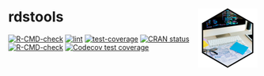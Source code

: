 # rdstools <img src="man/figures/logo.png" align="right" height="120" alt="" />


<!-- badges: start -->
[![R-CMD-check](https://github.com/r-data-science/rdstools/actions/workflows/R-CMD-Check.yaml/badge.svg?branch=main)](https://github.com/r-data-science/rdstools/actions/workflows/R-CMD-Check.yaml)
[![lint](https://github.com/r-data-science/rdstools/actions/workflows/lint.yaml/badge.svg)](https://github.com/r-data-science/rdstools/actions/workflows/lint.yaml)
[![test-coverage](https://github.com/r-data-science/rdstools/actions/workflows/Test-Coverage.yaml/badge.svg?branch=main)](https://github.com/r-data-science/rdstools/actions/workflows/Test-Coverage.yaml)
[![CRAN status](https://www.r-pkg.org/badges/version/rdstools)](https://CRAN.R-project.org/package=rdstools)
[![R-CMD-check](https://github.com/r-data-science/rdstools/actions/workflows/R-CMD-check.yaml/badge.svg)](https://github.com/r-data-science/rdstools/actions/workflows/R-CMD-check.yaml)
[![Codecov test coverage](https://codecov.io/gh/r-data-science/rdstools/graph/badge.svg)](https://app.codecov.io/gh/r-data-science/rdstools)
<!-- badges: end -->

